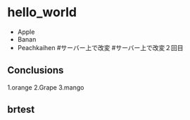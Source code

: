 # hello_world

- Apple
- Banan
- Peachkaihen
#サーバー上で改変
#サーバー上で改変２回目
## Conclusions

1.orange
2.Grape
3.mango
## brtest


